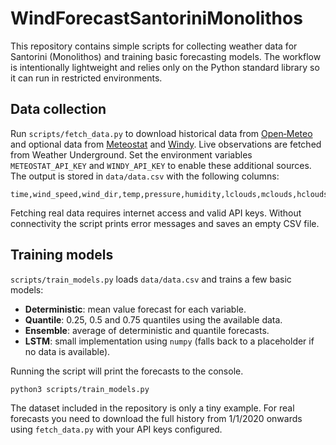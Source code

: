 # WindForecastSantoriniMonolithos

This repository contains simple scripts for collecting weather data for
Santorini (Monolithos) and training basic forecasting models. The
workflow is intentionally lightweight and relies only on the Python
standard library so it can run in restricted environments.

## Data collection

Run `scripts/fetch_data.py` to download historical data from
[Open‑Meteo](https://open-meteo.com/) and optional data from
[Meteostat](https://meteostat.net/) and [Windy](https://api.windy.com/).
Live observations are fetched from Weather Underground. Set the
environment variables `METEOSTAT_API_KEY` and `WINDY_API_KEY` to enable
these additional sources. The output is stored in `data/data.csv` with
the following columns:

```
time,wind_speed,wind_dir,temp,pressure,humidity,lclouds,mclouds,hclouds,precip,cape,source
```

Fetching real data requires internet access and valid API keys.
Without connectivity the script prints error messages and saves an empty
CSV file.

## Training models

`scripts/train_models.py` loads `data/data.csv` and trains a few basic
models:

- **Deterministic**: mean value forecast for each variable.
- **Quantile**: 0.25, 0.5 and 0.75 quantiles using the available data.
- **Ensemble**: average of deterministic and quantile forecasts.
- **LSTM**: small implementation using ``numpy`` (falls back to a
  placeholder if no data is available).

Running the script will print the forecasts to the console.

```bash
python3 scripts/train_models.py
```

The dataset included in the repository is only a tiny example. For real
forecasts you need to download the full history from 1/1/2020 onwards
using `fetch_data.py` with your API keys configured.

